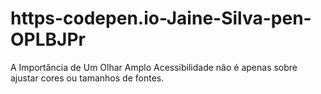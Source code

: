 # https-codepen.io-Jaine-Silva-pen-OPLBJPr
A Importância de Um Olhar Amplo Acessibilidade não é apenas sobre ajustar cores ou tamanhos de fontes.
